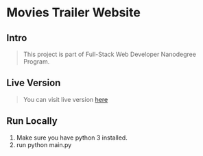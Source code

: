 # Movies Trailer Website

## Intro

> This project is part of Full-Stack Web Developer Nanodegree Program.

## Live Version
> You can visit live version [here](https://waseemahmed.in/movies) 

## Run Locally
1. Make sure you have python 3 installed.
2. run python main.py
